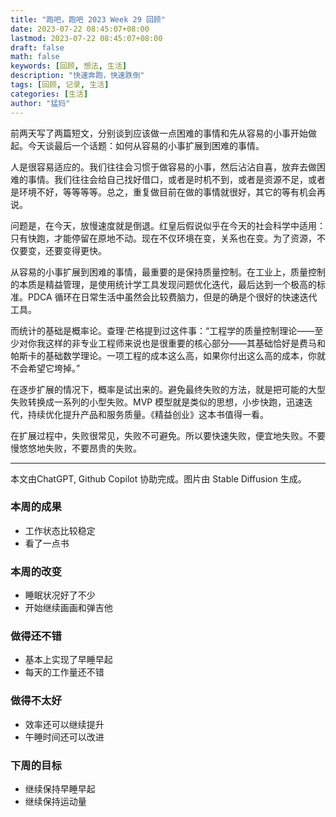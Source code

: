 ```yaml
---
title: "跑吧，跑吧 2023 Week 29 回顾"
date: 2023-07-22 08:45:07+08:00
lastmod: 2023-07-22 08:45:07+08:00
draft: false
math: false
keywords: [回顾, 想法, 生活]
description: "快速奔跑，快速跌倒"
tags: [回顾, 记录, 生活]
categories: [生活]
author: "猛犸"
---
```


前两天写了两篇短文，分别谈到应该做一点困难的事情和先从容易的小事开始做起。今天谈最后一个话题：如何从容易的小事扩展到困难的事情。

人是很容易适应的。我们往往会习惯于做容易的小事，然后沾沾自喜，放弃去做困难的事情。我们往往会给自己找好借口，或者是时机不到，或者是资源不足，或者是环境不好，等等等等。总之，重复做目前在做的事情就很好，其它的等有机会再说。

问题是，在今天，放慢速度就是倒退。红皇后假说似乎在今天的社会科学中适用：只有快跑，才能停留在原地不动。现在不仅环境在变，关系也在变。为了资源，不仅要变，还要变得更快。

从容易的小事扩展到困难的事情，最重要的是保持质量控制。在工业上，质量控制的本质是精益管理，是使用统计学工具发现问题优化迭代，最后达到一个极高的标准。PDCA 循环在日常生活中虽然会比较费脑力，但是的确是个很好的快速迭代工具。

而统计的基础是概率论。查理·芒格提到过这件事：“工程学的质量控制理论——至少对你我这样的非专业工程师来说也是很重要的核心部分——其基础恰好是费马和帕斯卡的基础数学理论。一项工程的成本这么高，如果你付出这么高的成本，你就不会希望它垮掉。”

在逐步扩展的情况下，概率是试出来的。避免最终失败的方法，就是把可能的大型失败转换成一系列的小型失败。MVP 模型就是类似的思想，小步快跑，迅速迭代，持续优化提升产品和服务质量。《精益创业》这本书值得一看。

在扩展过程中，失败很常见，失败不可避免。所以要快速失败，便宜地失败。不要慢悠悠地失败，不要昂贵的失败。

---

本文由ChatGPT, Github Copilot 协助完成。图片由 Stable Diffusion 生成。

### 本周的成果

- 工作状态比较稳定
- 看了一点书

### 本周的改变

- 睡眠状况好了不少
- 开始继续画画和弹吉他

### 做得还不错

- 基本上实现了早睡早起
- 每天的工作量还不错

### 做得不太好

- 效率还可以继续提升
- 午睡时间还可以改进

### 下周的目标

- 继续保持早睡早起
- 继续保持运动量

